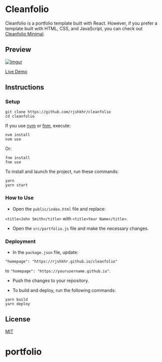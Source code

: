 # Cleanfolio

Cleanfolio is a portfolio template built with React. However, if you prefer a template built with HTML, CSS, and JavaScript, you can check out [Cleanfolio Minimal](https://github.com/rjshkhr/cleanfolio-minimal).

## Preview

[![Imgur](https://imgur.com/FwDMNEM.gif)](https://rjshkhr.github.io/cleanfolio)

[Live Demo](https://rjshkhr.github.io/cleanfolio)

## Instructions

### Setup

```shell
git clone https://github.com/rjshkhr/cleanfolio
cd cleanfolio
```

If you use [nvm](https://github.com/nvm-sh/nvm) or [fnm](https://github.com/Schniz/fnm), execute:

```shell
nvm install
nvm use
```

Or:

```shell
fnm install
fnm use
```

To install and launch the project, run these commands:

```shell
yarn
yarn start
```

### How to Use

- Open the `public/index.html` file and replace:

`<title>John Smith</title>` with `<title>Your Name</title>`.

- Open the `src/portfolio.js` file and make the necessary changes.

### Deployment

- In the `package.json` file, update:

`"homepage": "https://rjshkhr.github.io/cleanfolio"`

to `"homepage": "https://yourusername.github.io"`.

- Push the changes to your repository.

- To build and deploy, run the following commands:

```shell
yarn build
yarn deploy
```

## License

[MIT](https://choosealicense.com/licenses/mit/)
# portfolio
